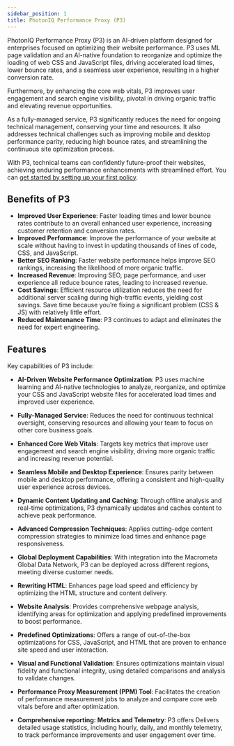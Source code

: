 ```yaml
---
sidebar_position: 1
title: PhotonIQ Performance Proxy (P3)
---
```


PhotonIQ Performance Proxy (P3) is an AI-driven platform designed for enterprises focused on optimizing their website performance. P3 uses ML page validation and an AI-native foundation to reorganize and optimize the loading of web CSS and JavaScript files, driving accelerated load times, lower bounce rates, and a seamless user experience, resulting in a higher conversion rate.

Furthermore, by enhancing the core web vitals, P3 improves user engagement and search engine visibility, pivotal in driving organic traffic and elevating revenue opportunities.

As a fully-managed service, P3 significantly reduces the need for ongoing technical management, conserving your time and resources. It also addresses technical challenges such as improving mobile and desktop performance parity, reducing high bounce rates, and streamlining the continuous site optimization process.

With P3, technical teams can confidently future-proof their websites, achieving enduring performance enhancements with streamlined effort. You can [get started by setting up your first policy](get-started-p3.md). 

## Benefits of P3

- **Improved User Experience**: Faster loading times and lower bounce rates contribute to an overall enhanced user experience, increasing customer retention and conversion rates.
- **Improved Performance**: Improve the performance of your website at scale without having to invest in updating thousands of lines of code, CSS, and JavaScript.
- **Better SEO Ranking**: Faster website performance helps improve SEO rankings, increasing the likelihood of more organic traffic.
- **Increased Revenue**: Improving SEO, page performance, and user experience all reduce bounce rates, leading to increased revenue.
- **Cost Savings**: Efficient resource utilization reduces the need for additional server scaling during high-traffic events, yielding cost savings. Save time because you’re fixing a significant problem (CSS & JS) with relatively little effort.
- **Reduced Maintenance Time**: P3 continues to adapt and eliminates the need for expert engineering.

## Features​

Key capabilities of P3 include:

- **AI-Driven Website Performance Optimization**: P3 uses machine learning and AI-native technologies to analyze, reorganize, and optimize your CSS and JavaScript website files for accelerated load times and improved user experience.

- **Fully-Managed Service**: Reduces the need for continuous technical oversight, conserving resources and allowing your team to focus on other core business goals.

- **Enhanced Core Web Vitals**: Targets key metrics that improve user engagement and search engine visibility, driving more organic traffic and increasing revenue potential.

- **Seamless Mobile and Desktop Experience**: Ensures parity between mobile and desktop performance, offering a consistent and high-quality user experience across devices.

- **Dynamic Content Updating and Caching**: Through offline analysis and real-time optimizations, P3 dynamically updates and caches content to achieve peak performance.

- **Advanced Compression Techniques**: Applies cutting-edge content compression strategies to minimize load times and enhance page responsiveness.

- **Global Deployment Capabilities**: With integration into the Macrometa Global Data Network, P3 can be deployed across different regions, meeting diverse customer needs.

- **Rewriting HTML**: Enhances page load speed and efficiency by optimizing the HTML structure and content delivery.

- **Website Analysis**: Provides comprehensive webpage analysis, identifying areas for optimization and applying predefined improvements to boost performance.

- **Predefined Optimizations**: Offers a range of out-of-the-box optimizations for CSS, JavaScript, and HTML that are proven to enhance site speed and user interaction.

- **Visual and Functional Validation**: Ensures optimizations maintain visual fidelity and functional integrity, using detailed comparisons and analysis to validate changes.

- **Performance Proxy Measurement (PPM) Tool**: Facilitates the creation of performance measurement jobs to analyze and compare core web vitals before and after optimization.

- **Comprehensive reporting: Metrics and Telemetry**: P3 offers Delivers detailed usage statistics, including hourly, daily, and monthly telemetry, to track performance improvements and user engagement over time.
